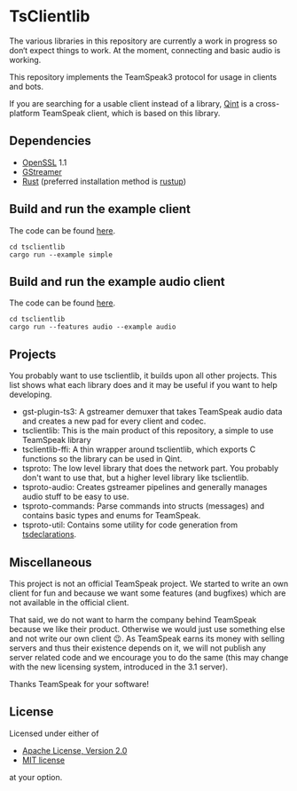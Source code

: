 # TsClientlib
The various libraries in this repository are currently a work in progress so don‘t expect things to work. At the moment, connecting and basic audio is working.

This repository implements the TeamSpeak3 protocol for usage in clients and bots.

If you are searching for a usable client instead of a library, [Qint](https://github.com/ReSpeak/Qint) is a cross-platform TeamSpeak client, which is based on this library.

## Dependencies
- [OpenSSL](https://www.openssl.org) 1.1
- [GStreamer](https://gstreamer.freedesktop.org)
- [Rust](https://rust-lang.org) (preferred installation method is [rustup](https://rustup.rs))

## Build and run the example client
The code can be found [here](tsclientlib/examples/simple.rs).
```
cd tsclientlib
cargo run --example simple
```

## Build and run the example audio client
The code can be found [here](tsclientlib/examples/audio.rs).
```
cd tsclientlib
cargo run --features audio --example audio
```


## Projects
You probably want to use tsclientlib, it builds upon all other projects. This list shows what each library does and it may be useful if you want to help developing.

- gst-plugin-ts3: A gstreamer demuxer that takes TeamSpeak audio data and creates a new pad for every client and codec.
- tsclientlib: This is the main product of this repository, a simple to use TeamSpeak library
- tsclientlib-ffi: A thin wrapper around tsclientlib, which exports C functions so the library can be used in Qint.
- tsproto: The low level library that does the network part. You probably don't want to use that, but a higher level library like tsclientlib.
- tsproto-audio: Creates gstreamer pipelines and generally manages audio stuff to be easy to use.
- tsproto-commands: Parse commands into structs (messages) and contains basic types and enums for TeamSpeak.
- tsproto-util: Contains some utility for code generation from [tsdeclarations](https://github.com/ReSpeak/tsdeclarations).

## Miscellaneous
This project is not an official TeamSpeak project. We started to write an own client for fun and because we want some features (and bugfixes) which are not available in the official client.

That said, we do not want to harm the company behind TeamSpeak because we like their product. Otherwise we would just use something else and not write our own client 😉. As TeamSpeak earns its money with selling servers and thus their existence depends on it, we will not publish any server related code and we encourage you to do the same (this may change with the new licensing system, introduced in the 3.1 server).

Thanks TeamSpeak for your software!

## License
Licensed under either of

 * [Apache License, Version 2.0](LICENSE-APACHE)
 * [MIT license](LICENSE-MIT)

at your option.
